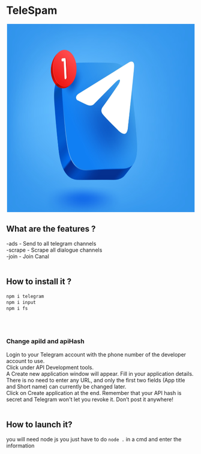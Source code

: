 # TeleSpam
<p align="center">
  <img src="https://raw.githubusercontent.com/Anatik572/telegram-bot-client/main/istelegramsafe_IPV-blog-1024x683.png", width="500", height="500">
</p>

## What are the features ?<br>
-ads - Send to all telegram channels <br>
-scrape - Scrape all dialogue channels<br>
-join - Join Canal<br><br>

## How to install it ? 
```
npm i telegram
npm i input
npm i fs
``` 
<br><br>
### Change apiId and apiHash<br>
Login to your Telegram account with the phone number of the developer account to use.<br>
Click under API Development tools.<br>
A Create new application window will appear. Fill in your application details. There is no need to enter any URL, and only the first two fields (App title and Short name) can currently be changed later.<br>
Click on Create application at the end. Remember that your API hash is secret and Telegram won't let you revoke it. Don’t post it anywhere!<br><br>

## How to launch it?<br>
you will need node js you just have to do ```node .``` in a cmd and enter the information <br>


